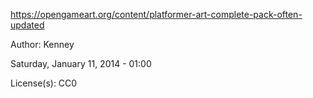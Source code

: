 https://opengameart.org/content/platformer-art-complete-pack-often-updated

Author:
Kenney

Saturday, January 11, 2014 - 01:00

License(s):
CC0
